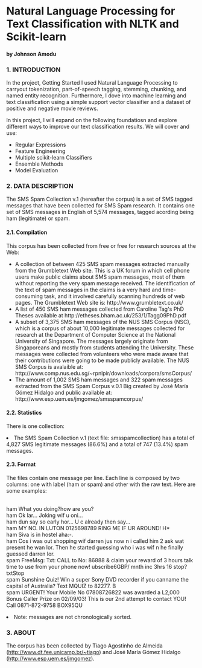 # Natural Language Processing for Text Classification with NLTK and Scikit-learn
#### by Johnson Amodu

### 1. INTRODUCTION
In the project, Getting Started I used Natural Language Processing to carryout tokenization, part-of-speech tagging, stemming, chunking, and named entity recognition. Furthermore, I dove into machine learning and text classification using a simple support vector classifier and a dataset of positive and negative movie reviews.

In this project, I will expand on the following foundatiosn and explore different ways to improve our text classification results. We will cover and use:

<ul>
<li>Regular Expressions
<li>Feature Engineering
<li>Multiple scikit-learn Classifiers
<li>Ensemble Methods
<li>Model Evaluation
</ul>

### 2. DATA DESCRIPTION

The SMS Spam Collection v.1 (hereafter the corpus) is a set of SMS tagged messages that have been collected for SMS Spam research. It contains one set of SMS messages in English of 5,574 messages, tagged acording being ham (legitimate) or spam. 

#### 2.1. Compilation
This corpus has been collected from free or free for research sources at the Web:
<ul>
<li> A collection of between 425 SMS spam messages extracted manually from the Grumbletext Web site. This is a UK forum in which cell phone users make public claims about SMS spam messages, most of them without reporting the very spam message received. The identification of the text of spam messages in the claims is a very hard and time-consuming task, and it involved carefully scanning hundreds of web pages. The Grumbletext Web site is: http://www.grumbletext.co.uk/
<li> A list of 450 SMS ham messages collected from Caroline Tag's PhD Theses available at http://etheses.bham.ac.uk/253/1/Tagg09PhD.pdf
<li> A subset of 3,375 SMS ham messages of the NUS SMS Corpus (NSC), which is a corpus of about 10,000 legitimate messages collected for research at the Department of Computer Science at the National University of Singapore. The messages largely originate from Singaporeans and mostly from students attending the University. These messages were collected from volunteers who were made aware that their contributions were going to be made publicly available. The NUS SMS Corpus is avalaible at: http://www.comp.nus.edu.sg/~rpnlpir/downloads/corpora/smsCorpus/
<li> The amount of 1,002 SMS ham messages and 322 spam messages extracted from the SMS Spam Corpus v.0.1 Big created by José María Gómez Hidalgo and public available at: http://www.esp.uem.es/jmgomez/smsspamcorpus/
</ul>

#### 2.2. Statistics
There is one collection:
<li> The SMS Spam Collection v.1 (text file: smsspamcollection) has a total of 4,827 SMS legitimate messages (86.6%) and a total of 747 (13.4%) spam messages.

#### 2.3. Format
The files contain one message per line. Each line is composed by two columns: one with label (ham or spam) and other with the raw text. Here are some examples:

<br>ham   What you doing?how are you?
<br>ham   Ok lar... Joking wif u oni...
<br>ham   dun say so early hor... U c already then say...
<br>ham   MY NO. IN LUTON 0125698789 RING ME IF UR AROUND! H*
<br>ham   Siva is in hostel aha:-.
<br>ham   Cos i was out shopping wif darren jus now n i called him 2 ask wat present he wan lor. Then he started guessing who i was wif n he finally guessed darren lor.
<br>spam   FreeMsg: Txt: CALL to No: 86888 & claim your reward of 3 hours talk time to use from your phone now! ubscribe6GBP/ mnth inc 3hrs 16 stop?txtStop
<br>spam   Sunshine Quiz! Win a super Sony DVD recorder if you canname the capital of Australia? Text MQUIZ to 82277. B
<br>spam   URGENT! Your Mobile No 07808726822 was awarded a L2,000 Bonus Caller Prize on 02/09/03! This is our 2nd attempt to contact YOU! Call 0871-872-9758 BOX95QU

<li> Note: messages are not chronologically sorted.


### 3. ABOUT
The corpus has been collected by Tiago Agostinho de Almeida (http://www.dt.fee.unicamp.br/~tiago) and José María Gómez Hidalgo (http://www.esp.uem.es/jmgomez).

